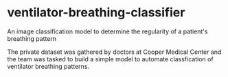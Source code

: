 # ventilator-breathing-classifier
An image classification model to determine the regularity of a patient's breathing pattern

The private dataset was gathered by doctors at Cooper Medical Center and the team was tasked to build a simple model to automate classfication of ventilator breathing patterns.
